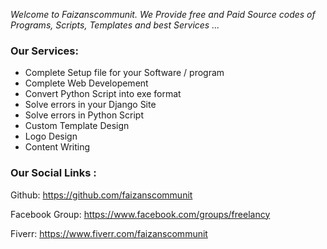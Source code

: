 *Welcome to Faizanscommunit. We Provide free and Paid Source codes of Programs, Scripts, Templates and best Services ...*
### Our Services:
- Complete Setup file for your Software / program
- Complete Web Developement
- Convert Python Script into exe format
- Solve errors in your Django Site
- Solve errors in Python Script
- Custom Template Design
- Logo Design
- Content Writing


### Our Social Links :
Github: https://github.com/faizanscommunit

Facebook Group: https://www.facebook.com/groups/freelancy

Fiverr: https://www.fiverr.com/faizanscommunit
